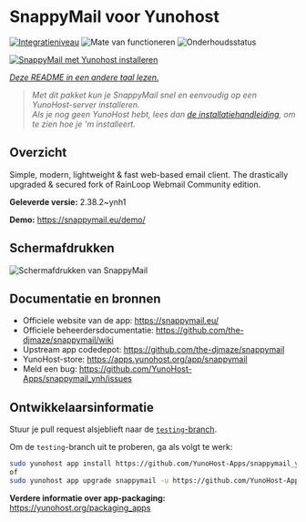 <!--
NB: Deze README is automatisch gegenereerd door <https://github.com/YunoHost/apps/tree/master/tools/readme_generator>
Hij mag NIET handmatig aangepast worden.
-->

# SnappyMail voor Yunohost

[![Integratieniveau](https://apps.yunohost.org/badge/integration/snappymail)](https://ci-apps.yunohost.org/ci/apps/snappymail/)
![Mate van functioneren](https://apps.yunohost.org/badge/state/snappymail)
![Onderhoudsstatus](https://apps.yunohost.org/badge/maintained/snappymail)

[![SnappyMail met Yunohost installeren](https://install-app.yunohost.org/install-with-yunohost.svg)](https://install-app.yunohost.org/?app=snappymail)

*[Deze README in een andere taal lezen.](./ALL_README.md)*

> *Met dit pakket kun je SnappyMail snel en eenvoudig op een YunoHost-server installeren.*  
> *Als je nog geen YunoHost hebt, lees dan [de installatiehandleiding](https://yunohost.org/install), om te zien hoe je 'm installeert.*

## Overzicht

Simple, modern, lightweight & fast web-based email client. The drastically upgraded & secured fork of RainLoop Webmail Community edition.


**Geleverde versie:** 2.38.2~ynh1

**Demo:** <https://snappymail.eu/demo/>

## Schermafdrukken

![Schermafdrukken van SnappyMail](./doc/screenshots/screenshot.png)

## Documentatie en bronnen

- Officiele website van de app: <https://snappymail.eu/>
- Officiele beheerdersdocumentatie: <https://github.com/the-djmaze/snappymail/wiki>
- Upstream app codedepot: <https://github.com/the-djmaze/snappymail>
- YunoHost-store: <https://apps.yunohost.org/app/snappymail>
- Meld een bug: <https://github.com/YunoHost-Apps/snappymail_ynh/issues>

## Ontwikkelaarsinformatie

Stuur je pull request alsjeblieft naar de [`testing`-branch](https://github.com/YunoHost-Apps/snappymail_ynh/tree/testing).

Om de `testing`-branch uit te proberen, ga als volgt te werk:

```bash
sudo yunohost app install https://github.com/YunoHost-Apps/snappymail_ynh/tree/testing --debug
of
sudo yunohost app upgrade snappymail -u https://github.com/YunoHost-Apps/snappymail_ynh/tree/testing --debug
```

**Verdere informatie over app-packaging:** <https://yunohost.org/packaging_apps>
